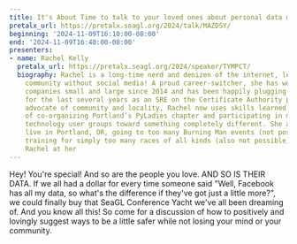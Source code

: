 ```yaml
---
title: It's About Time to talk to your loved ones about personal data management
pretalx_url: https://pretalx.seagl.org/2024/talk/MAZDSY/
beginning: '2024-11-09T16:10:00-08:00'
end: '2024-11-09T16:40:00-08:00'
presenters:
- name: Rachel Kelly
  pretalx_url: https://pretalx.seagl.org/2024/speaker/TYMPCT/
  biography: Rachel is a long-time nerd and denizen of the internet, learning to form
    community without social media! A proud career-switcher, she has worked for tech
    companies small and large since 2014 and has been happily plugging away at Fastly
    for the last several years as an SRE on the Certificate Authority project. A staunch
    advocate of community and locality, Rachel now uses skills learned from many years
    of co-organizing Portland’s PyLadies chapter and participating in many community-oriented
    technology user groups toward something completely different. She and her partner
    live in Portland, OR, going to too many Burning Man events (not possible) and
    training for simply too many races of all kinds (also not possible). You can reach
    Rachel at her
---
```


Hey! You're special! And so are the people you love. AND SO IS THEIR DATA. If we all had a dollar for every time someone said "Well, Facebook has all my data, so what's the difference if they've got just a little more?", we could finally buy that SeaGL Conference Yacht we've all been dreaming of. And you know all this! So come for a discussion of how to positively and lovingly suggest ways to be a little safer while not losing your mind or your community.
